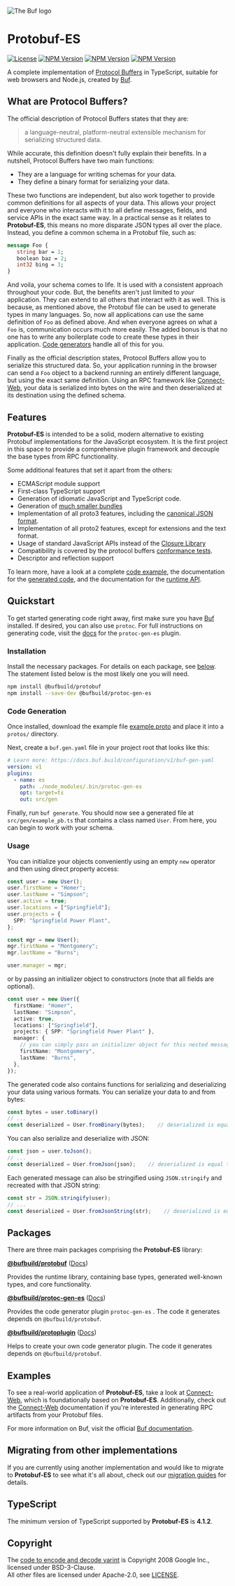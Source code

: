 ![The Buf logo](./.github/buf-logo.svg)

# Protobuf-ES

[![License](https://img.shields.io/github/license/bufbuild/protobuf-es?color=blue)](./LICENSE) [![NPM Version](https://img.shields.io/npm/v/@bufbuild/protobuf/latest?color=green&label=%40bufbuild%2Fprotobuf)](https://www.npmjs.com/package/@bufbuild/protobuf) [![NPM Version](https://img.shields.io/npm/v/@bufbuild/protoplugin/latest?color=green&label=%40bufbuild%2Fprotoplugin)](https://www.npmjs.com/package/@bufbuild/protoplugin) [![NPM Version](https://img.shields.io/npm/v/@bufbuild/protoc-gen-es/latest?color=green&label=%40bufbuild%2Fprotoc-gen-es)](https://www.npmjs.com/package/@bufbuild/protoc-gen-es) 

A complete implementation of [Protocol Buffers](https://developers.google.com/protocol-buffers) in TypeScript,
suitable for web browsers and Node.js, created by [Buf](https://buf.build).

## What are Protocol Buffers?

The official description of Protocol Buffers states that they are: 

> a language-neutral, platform-neutral extensible mechanism for serializing structured data.

While accurate, this definition doesn't fully explain their benefits.  In a nutshell, Protocol Buffers have two main functions:

- They are a language for writing schemas for your data.
- They define a binary format for serializing your data.

These two functions are independent, but also work together to provide common definitions for all aspects of your data.  This allows your project and everyone who interacts with it to all define messages, fields, and service APIs in the exact same way.   In a practical sense as it relates to **Protobuf-ES**, this means no more disparate JSON types all over the place.  Instead, you define a common schema in a Protobuf file, such as:

```proto
message Foo {
   string bar = 1;
   boolean baz = 2;
   int32 bing = 3;
}
```

And voila, your schema comes to life.  It is used with a consistent approach throughout your code.  But, the benefits aren't just limited to *your* application.  They can extend to all others that interact with it as well.  This is because, as mentioned above, the Protobuf file can be used to generate types in many languages.  So, now all applications can use the same definition of `Foo` as defined above.  And when everyone agrees on what a `Foo` is, communication occurs much more easily.  The added bonus is that no one has to write any boilerplate code to create these types in their application.  [Code generators](https://www.npmjs.com/package/@bufbuild/protoc-gen-es) handle all of this for you.

Finally as the official description states, Protocol Buffers allow you to serialize this structured data.  So, your application running in the browser can send a `Foo` object to a backend running an entirely different language, but using the exact same definition.  Using an RPC framework like [Connect-Web](https://github.com/bufbuild/connect-web), your data is serialized into bytes on the wire and then deserialized at its destination using the defined schema.

## Features

**Protobuf-ES** is intended to be a solid, modern alternative to existing Protobuf implementations for the JavaScript ecosystem.  It is the first project in this space to provide a comprehensive plugin framework and decouple the base types from RPC functionality.

Some additional features that set it apart from the others:

- ECMAScript module support
- First-class TypeScript support
- Generation of idiomatic JavaScript and TypeScript code.
- Generation of [much smaller bundles](packages/protobuf-bench)
- Implementation of all proto3 features, including the [canonical JSON format](https://developers.google.com/protocol-buffers/docs/proto3#json).
- Implementation of all proto2 features, except for extensions and the text format.  
- Usage of standard JavaScript APIs instead of the [Closure Library](http://googlecode.blogspot.com/2009/11/introducing-closure-tools.html)
- Compatibility is covered by the protocol buffers [conformance tests](packages/protobuf-conformance).
- Descriptor and reflection support

To learn more, have a look at a complete [code example](https://github.com/bufbuild/protobuf-es/tree/main/packages/protobuf-example), 
the documentation for the [generated code](https://github.com/bufbuild/protobuf-es/blob/main/docs/generated_code.md), 
and the documentation for the [runtime API](https://github.com/bufbuild/protobuf-es/blob/main/docs/runtime_api.md).


## Quickstart

To get started generating code right away, first make sure you have [Buf](https://docs.buf.build/installation) installed.  If desired, you can also use `protoc`.  For full instructions on generating code, visit the [docs](docs/generating_code.md) for the `protoc-gen-es` plugin.

### Installation

Install the necessary packages.  For details on each package, see [below](#packages).  The statement listed below is the most likely one you will need.

```bash
npm install @bufbuild/protobuf
npm install --save-dev @bufbuild/protoc-gen-es
```

### Code Generation

Once installed, download the example file [example.proto](https://raw.githubusercontent.com/bufbuild/protobuf-es/main/packages/protobuf-test/extra/example.proto) and place it into a `protos/` directory.

Next, create a `buf.gen.yaml` file in your project root that looks like this:

```yaml
# Learn more: https://docs.buf.build/configuration/v1/buf-gen-yaml
version: v1
plugins:
  - name: es
    path: ./node_modules/.bin/protoc-gen-es
    opt: target=ts
    out: src/gen
```

Finally, run `buf generate`.  You should now see a generated file at `src/gen/example_pb.ts` that contains a class named `User`.  From here, you can begin to work with your schema.

### Usage

You can initialize your objects conveniently using an empty `new` operator and then using direct property access:

```typescript
const user = new User();
user.firstName = "Homer";
user.lastName = "Simpson";
user.active = true;
user.locations = ["Springfield"];
user.projects = {
  SPP: "Springfield Power Plant",
};

const mgr = new User();
mgr.firstName = "Montgomery";
mgr.lastName = "Burns";

user.manager = mgr;
```

or by passing an initializer object to constructors (note that all fields are optional).

```typescript
const user = new User({
  firstName: "Homer",
  lastName: "Simpson",
  active: true,
  locations: ["Springfield"],
  projects: { SPP: "Springfield Power Plant" },
  manager: {
    // you can simply pass an initializer object for this nested message field
    firstName: "Montgomery",
    lastName: "Burns",
  },
});
```

The generated code also contains functions for serializing and deserializing your data using various formats.  You can serialize your data to and from bytes:

```typescript
const bytes = user.toBinary()
// ...
const deserialized = User.fromBinary(bytes);    // deserialized is equal to the original user
```

You can also serialize and deserialize with JSON:

```typescript
const json = user.toJson();
// ...
const deserialized = User.fromJson(json);    // deserialized is equal to the original user
```

Each generated message can also be stringified using `JSON.stringify` and recreated with that JSON string:

```typescript
const str = JSON.stringify(user);
// ...
const deserialized = User.fromJsonString(str);    // deserialized is equal to the original user
```

## Packages

There are three main packages comprising the **Protobuf-ES** library:

[**@bufbuild/protobuf**](https://www.npmjs.com/package/@bufbuild/protobuf)  ([Docs](packages/protobuf))

Provides the runtime library, containing base types, generated well-known types, and core functionality.

[**@bufbuild/protoc-gen-es**](https://www.npmjs.com/package/@bufbuild/protoc-gen-es)  ([Docs](packages/protoc-gen-es))

Provides the code generator plugin `protoc-gen-es` .  The code it generates depends on `@bufbuild/protobuf`.
  
[**@bufbuild/protoplugin**](https://www.npmjs.com/package/@bufbuild/protoplugin)  ([Docs](packages/protoplugin))

Helps to create your own code generator plugin.  The code it generates depends on `@bufbuild/protobuf`.


## Examples

To see a real-world application of **Protobuf-ES**, take a look at [Connect-Web](https://github.com/bufbuild/connect-web), which is foundationally based on **Protobuf-ES**.  Additionally, check out the [Connect-Web](https://connect.build/docs/web/getting-started) documentation if you're interested in generating RPC artifacts from your Protobuf files.

For more information on Buf, visit the official [Buf documentation](https://docs.buf.build/introduction).

## Migrating from other implementations

If you are currently using another implementation and would like to migrate to **Protobuf-ES** to see what it's all about, check out our [migration guides](docs/migrating.md) for details.


## TypeScript

The minimum version of TypeScript supported by **Protobuf-ES** is **4.1.2**.


## Copyright

The [code to encode and decode varint](packages/protobuf/src/google/varint.ts) is Copyright 2008 Google Inc., licensed 
under BSD-3-Clause.  
All other files are licensed under Apache-2.0, see [LICENSE](LICENSE).
